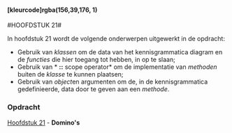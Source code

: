 #### [kleurcode]rgba(156,39,176, 1)

#HOOFDSTUK 21#

In hoofdstuk 21 wordt de volgende onderwerpen uitgewerkt in de opdracht:

- Gebruik van *klassen* om de data  van het kennisgrammatica diagram en de *functies* die hier toegang tot hebben, in op te slaan;
- Gebruik van * **::** scope operator* om de implementatie van *methoden* buiten de *klasse* te kunnen plaatsen;
- Gebruik van *object*en argumenten om de, in de kennisgrammatica gedefinieerde, data door te geven aan een *methode*.

### Opdracht


[Hoofdstuk 21](https://elo.kw1c.nl/CMS/Studie/811%20ICT-Academie/811%20VakkenInhoud/%5BB.08%20C++%5D%20C++/25187%20%C2%A0%20Applicatie-%20en%20mediaontwikkelaar/Periode%2007/Productie/02.%20Opdrachten/21_Dominos.opdracht.xlsx) - **Domino's**

